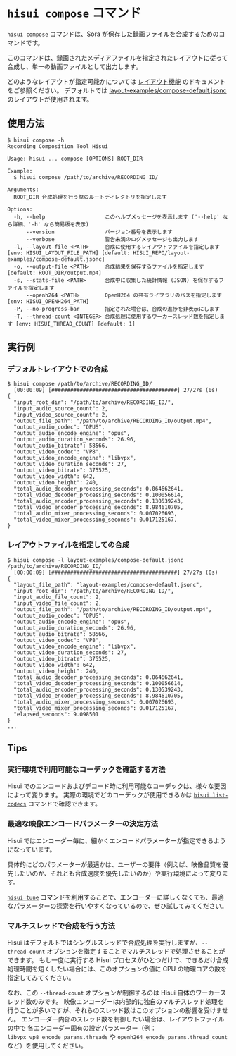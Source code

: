 # `hisui compose` コマンド

`hisui compose` コマンドは、Sora が保存した録画ファイルを合成するためのコマンドです。

このコマンドは、録画されたメディアファイルを指定されたレイアウトに従って合成し、単一の動画ファイルとして出力します。

どのようなレイアウトが指定可能かについては [レイアウト機能](layout.md) のドキュメントをご参照ください。
デフォルトでは [layout-examples/compose-default.jsonc](../layout-examples/compose-default.jsonc) のレイアウトが使用されます。

## 使用方法

```console
$ hisui compose -h
Recording Composition Tool Hisui

Usage: hisui ... compose [OPTIONS] ROOT_DIR

Example:
  $ hisui compose /path/to/archive/RECORDING_ID/

Arguments:
  ROOT_DIR 合成処理を行う際のルートディレクトリを指定します

Options:
  -h, --help                   このヘルプメッセージを表示します ('--help' なら詳細、'-h' なら簡易版を表示)
      --version                バージョン番号を表示します
      --verbose                警告未満のログメッセージも出力します
  -l, --layout-file <PATH>     合成に使用するレイアウトファイルを指定します [env: HISUI_LAYOUT_FILE_PATH] [default: HISUI_REPO/layout-examples/compose-default.jsonc]
  -o, --output-file <PATH>     合成結果を保存するファイルを指定します [default: ROOT_DIR/output.mp4]
  -s, --stats-file <PATH>      合成中に収集した統計情報 (JSON) を保存するファイルを指定します
      --openh264 <PATH>        OpenH264 の共有ライブラリのパスを指定します [env: HISUI_OPENH264_PATH]
  -P, --no-progress-bar        指定された場合は、合成の進捗を非表示にします
  -T, --thread-count <INTEGER> 合成処理に使用するワーカースレッド数を指定します [env: HISUI_THREAD_COUNT] [default: 1]
```

## 実行例

### デフォルトレイアウトでの合成

```console
$ hisui compose /path/to/archive/RECORDING_ID/
  [00:00:09] [########################################] 27/27s (0s)
{
  "input_root_dir": "/path/to/archive/RECORDING_ID/",
  "input_audio_source_count": 2,
  "input_video_source_count": 2,
  "output_file_path": "/path/to/archive/RECORDING_ID/output.mp4",
  "output_audio_codec": "OPUS",
  "output_audio_encode_engine": "opus",
  "output_audio_duration_seconds": 26.96,
  "output_audio_bitrate": 58566,
  "output_video_codec": "VP8",
  "output_video_encode_engine": "libvpx",
  "output_video_duration_seconds": 27,
  "output_video_bitrate": 375525,
  "output_video_width": 642,
  "output_video_height": 240,
  "total_audio_decoder_processing_seconds": 0.064662641,
  "total_video_decoder_processing_seconds": 0.100056614,
  "total_audio_encoder_processing_seconds": 0.130539243,
  "total_video_encoder_processing_seconds": 8.984610705,
  "total_audio_mixer_processing_seconds": 0.007026693,
  "total_video_mixer_processing_seconds": 0.017125167,
}
```

### レイアウトファイルを指定しての合成

```console
$ hisui compose -l layout-examples/compose-default.jsonc /path/to/archive/RECORDING_ID/
  [00:00:09] [########################################] 27/27s (0s)
{
  "layout_file_path": "layout-examples/compose-default.jsonc",
  "input_root_dir": "/path/to/archive/RECORDING_ID/",
  "input_audio_file_count": 2,
  "input_video_file_count": 2,
  "output_file_path": "/path/to/archive/RECORDING_ID/output.mp4",
  "output_audio_codec": "OPUS",
  "output_audio_encode_engine": "opus",
  "output_audio_duration_seconds": 26.96,
  "output_audio_bitrate": 58566,
  "output_video_codec": "VP8",
  "output_video_encode_engine": "libvpx",
  "output_video_duration_seconds": 27,
  "output_video_bitrate": 375525,
  "output_video_width": 642,
  "output_video_height": 240,
  "total_audio_decoder_processing_seconds": 0.064662641,
  "total_video_decoder_processing_seconds": 0.100056614,
  "total_audio_encoder_processing_seconds": 0.130539243,
  "total_video_encoder_processing_seconds": 8.984610705,
  "total_audio_mixer_processing_seconds": 0.007026693,
  "total_video_mixer_processing_seconds": 0.017125167,
  "elapsed_seconds": 9.098501
}
...
```

## Tips

### 実行環境で利用可能なコーデックを確認する方法

Hisui でのエンコードおよびデコード時に利用可能なコーデックは、様々な要因によって変ります。
実際の環境でどのコーデックが使用できるかは [`hisui list-codecs`](command_list_codecs.md) コマンドで確認できます。

### 最適な映像エンコードパラメーターの決定方法

Hisui ではエンコーダー毎に、細かくエンコードパラメーターが指定できるようになっています。

具体的にどのパラメーターが最適かは、ユーザーの要件（例えば、映像品質を優先したいのか、それとも合成速度を優先したいのか）や実行環境によって変ります。

[`hisui tune`](command_tune.md) コマンドを利用することで、エンコーダーに詳しくなくても、最適なパラメーターの探索を行いやすくなっているので、ぜひ試してみてください。

### マルチスレッドで合成を行う方法

Hisui はデフォルトではシングルスレッドで合成処理を実行しますが、`--thread-count` オプションを指定することでマルチスレッドで処理させることができます。
もし一度に実行する Hisui プロセスがひとつだけで、できるだけ合成処理時間を短くしたい場合には、このオプションの値に CPU の物理コアの数を指定してみてください。

なお、この `--thread-count` オプションが制御するのは Hisui 自体のワーカースレッド数のみです。
映像エンコーダーは内部的に独自のマルチスレッド処理を行うことが多いですが、それらのスレッド数はこのオプションの影響を受けません。
エンコーダー内部のスレッド数を制御したい場合は、レイアウトファイルの中で
各エンコーダー固有の設定パラメーター（例：`libvpx_vp8_encode_params.threads` や `openh264_encode_params.thread_count` など）を使用してください。

